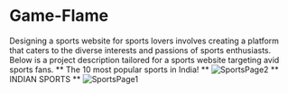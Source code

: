 # Game-Flame
 Designing a sports website for sports lovers involves creating a platform that caters to the diverse interests and passions of sports enthusiasts. Below is a project description tailored for a sports website targeting avid sports fans.
 ** The 10 most popular sports in India! **
 ![SportsPage2](https://github.com/abhishek-singh512/Game-Flame/assets/118076036/bc3ad763-804e-467b-9150-91b2b3c1bf7c) 
  ** INDIAN SPORTS **
  ![SportsPage1](https://github.com/abhishek-singh512/Game-Flame/assets/118076036/24776351-d304-49f3-93c4-f2fe5b8ec5ab)

